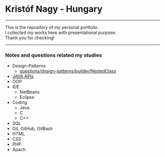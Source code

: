 # Kristóf Nagy - Hungary
---
This is the repository of my personal portfolio.  
I collected my works here with presentational purpose.  
Thank you for checking!  

---

### Notes and questions related my studies
- Design-Patterns  
  - [questions/design-patterns/builder/NestedClass](questions/design-patterns/builder/NestedClass)  
- [JAVA APIs](https://hu.wikipedia.org/wiki/Kateg%C3%B3ria:Java_API-k)  
- OOP  
- IDE  
  - NetBeans  
  - Eclipse  
- Coding  
  - Java  
  - C  
  - C++  
- SQL  
- Git, GitHub, GitBash  
- HTML  
- CSS  
- PHP  
- Apach   
